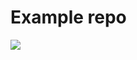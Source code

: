 # Example repo

![](https://preview.redd.it/g3uqy8ysy4n71.gif?format=mp4&s=e4b2bdde87fffbe94a3b6a131d56ef63bc58b036)